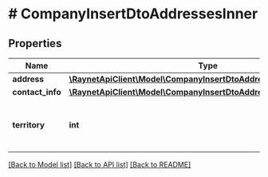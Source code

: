 # # CompanyInsertDtoAddressesInner

## Properties

Name | Type | Description | Notes
------------ | ------------- | ------------- | -------------
**address** | [**\RaynetApiClient\Model\CompanyInsertDtoAddressesInnerAddress**](CompanyInsertDtoAddressesInnerAddress.md) |  | [optional]
**contact_info** | [**\RaynetApiClient\Model\CompanyInsertDtoAddressesInnerContactInfo**](CompanyInsertDtoAddressesInnerContactInfo.md) |  | [optional]
**territory** | **int** | [Obchodní teritorium] ID záznamu z číselníku Territory | [optional]

[[Back to Model list]](../../README.md#models) [[Back to API list]](../../README.md#endpoints) [[Back to README]](../../README.md)
